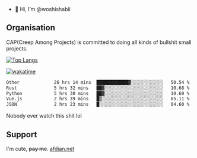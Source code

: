 - 👋 Hi, I’m @woshishabii

## Organisation

CAP(Creep Among Projects) is committed to doing all kinds of bullshit small projects.

[![Top Langs](https://github-readme-stats.vercel.app/api/top-langs/?username=woshishabii&layout=compact)](https://github.com/anuraghazra/github-readme-stats)

[![wakatime](https://wakatime.com/badge/user/34d02784-acc1-4a16-82d7-33fdb53c4ed6.svg)](https://wakatime.com/@34d02784-acc1-4a16-82d7-33fdb53c4ed6)


<!--START_SECTION:waka-->

```txt
Other             26 hrs 14 mins  ████████████▓░░░░░░░░░░░░   50.54 %
Rust              5 hrs 32 mins   ██▓░░░░░░░░░░░░░░░░░░░░░░   10.68 %
Python            5 hrs 30 mins   ██▓░░░░░░░░░░░░░░░░░░░░░░   10.60 %
Vue.js            2 hrs 39 mins   █▒░░░░░░░░░░░░░░░░░░░░░░░   05.11 %
JSON              2 hrs 23 mins   █░░░░░░░░░░░░░░░░░░░░░░░░   04.60 %
```

<!--END_SECTION:waka-->

Nobody ever watch this shit lol

## Support
I'm cute, ~~pay me~~.
[afdian.net](https://afdian.com/a/woshishabi)

<!---
woshishabii/woshishabii is a ✨ special ✨ repository because its `README.md` (this file) appears on your GitHub profile.
You can click the Preview link to take a look at your changes.
--->
